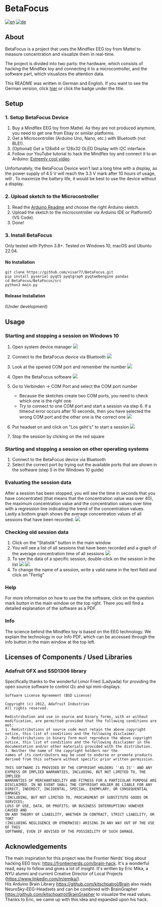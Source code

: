 # BetaFocus
[![en](https://img.shields.io/badge/lang-en-red.svg)](https://github.com/visar77/BetaFocus/blob/main/README.md)
[![de](https://img.shields.io/badge/lang-de-red.svg)](https://github.com/visar77/BetaFocus/blob/main/README.de.md)

## About
BetaFocus is a project that uses the Mindflex EEG toy from Mattel to measure concentration and visualize them in real-time. 

The project is divided into two parts: 
the hardware, which consists of hacking the Mindflex toy and connecting it to a microcontroller, and the software part, which visualizes the attention data.

This README was written in German and English. If you want to see the German version, click [hier](https://github.com/visar77/BetaFocus/blob/main/README.de.md) or click the badge under the title.

## Setup

### 1. Setup BetaFocus Device
1. Buy a Mindflex EEG toy from Mattel. As they are not produced anymore, you need to get one from Ebay or similar platforms.
2. Get a Microcontroller (Arduino Uno, Nano, etc.) with Bluetooth (not BLE!).
3. (Optional) Get a 128x64 or 128x32 OLED Display with I2C interface.
4. Follow our YouTube tutorial to hack the Mindflex toy and connect it to an Arduino: [Extremly cool video](https://youtube.com/HeGSPaNe2Dc)

Unfortunately, the BetaFocus Device won't last a long time with a display, as the power supply of 4.5 V will reach the 3.3 V mark after 10 hours of usage, will .
To maximize the battery life, it would be best to use the device without a display.

### 2. Upload sketch to the Microcontroller
1. Read the [Arduino Readme](https://github.com/visar77/BetaFocus/blob/main/Arduino%20Sketches/README.md) and choose the right Arduino sketch.
2. Upload the sketch to the microcontroller via Arduino IDE or PlatformIO (VS Code).
3. Done!

### 3. Install BetaFocus
Only tested with Python 3.8+. Tested on Windows 10, macOS and Ubuntu 22.04.

#### No Installation
```shell
git clone https://github.com/visar77/BetaFocus.git
pip install pyserial pyqt5 pyqtgraph pyqtwebengine pandas 
cd BetaFocus/BetaFocus/src
python3 main.py
```

#### Release Installation
(Under development)

## Usage
### Starting and stopping a session on Windows 10
1. Open system device manager ![](Images/device_manager_before.png)
2. Connect to the BetaFocus device via Bluetooth ![](Images/connect_bluetooth.png)
3. Look at the opened COM port and remember the number ![](Images/device_manager_after.png)
4. Open the BetaFocus software ![](Images/main_connect.png)
5. Go to Verbinden -> COM Port and select the COM port number

   - Because the sketches create two COM ports, you need to check which one is the right one
   - Try to connect to one COM port and start a session via step 6. If a timeout error occurs after 10 seconds, then you have selected the wrong COM port and the other one is the correct one
   ![](Images/select_right_port.png)
6. Put headset on and click on "Los geht's" to start a session
   ![](Images/session_being_taken.png)
7. Stop the session by clicking on the red square

### Starting and stopping a session on other operating systems
1. Connect to the BetaFocus device via Bluetooth
2. Select the correct port by trying out the available ports that are shown in the software (step 5 in the Windows 10 guide)

### Evaluating the session data
After a session has been stopped, you will see the time in seconds that you have concentrated (that means that the concentration value was over 40), the maximum concentration value and the concentration values over time with a regression line indicating the trend of the concentration values.
Lastly a bottom graph shows the average concentration values of all sessions that have been recorded.
   ![](Images/evaluation.png)

### Checking old session data
1. Click on the "Statistik" button in the main window
2. You will see a list of all sessions that have been recorded and a graph of the average concentration time of all sessions ![](Images/archive.png)
3. To see the data of a specific session, double-click on the session in the list ![](Images/archive_select.png) ![](Images/evaluation_archive.png)
4. To change the name of a session, write a valid name in the text field and click on "Fertig"

### Help
For more information on how to use the the software, click on the question mark button in the main window on the top right. There you will find a detailed explanation of the software as a PDF.

### Info
The science behind the Mindflex toy is based on the EEG technology. We explain the technology in our Info PDF, which can be accessed through the info button in the main window at the top left.
## Licenses of Components / Used Libraries
### Adafruit GFX and SSD1306 library

Specifically thanks to the wonderful Limor Fried (Ladyada) for providing the open source software to control i2c and spi mini-displays.
```
Software License Agreement (BSD License)

Copyright (c) 2012, Adafruit Industries
All rights reserved.

Redistribution and use in source and binary forms, with or without
modification, are permitted provided that the following conditions are met:
1. Redistributions of source code must retain the above copyright
notice, this list of conditions and the following disclaimer.
2. Redistributions in binary form must reproduce the above copyright
notice, this list of conditions and the following disclaimer in the
documentation and/or other materials provided with the distribution.
3. Neither the name of the copyright holders nor the
names of its contributors may be used to endorse or promote products
derived from this software without specific prior written permission.

THIS SOFTWARE IS PROVIDED BY THE COPYRIGHT HOLDERS ''AS IS'' AND ANY
EXPRESS OR IMPLIED WARRANTIES, INCLUDING, BUT NOT LIMITED TO, THE IMPLIED
WARRANTIES OF MERCHANTABILITY AND FITNESS FOR A PARTICULAR PURPOSE ARE
DISCLAIMED. IN NO EVENT SHALL THE COPYRIGHT HOLDER BE LIABLE FOR ANY
DIRECT, INDIRECT, INCIDENTAL, SPECIAL, EXEMPLARY, OR CONSEQUENTIAL DAMAGES
(INCLUDING, BUT NOT LIMITED TO, PROCUREMENT OF SUBSTITUTE GOODS OR SERVICES;
LOSS OF USE, DATA, OR PROFITS; OR BUSINESS INTERRUPTION) HOWEVER CAUSED AND
ON ANY THEORY OF LIABILITY, WHETHER IN CONTRACT, STRICT LIABILITY, OR TORT
(INCLUDING NEGLIGENCE OR OTHERWISE) ARISING IN ANY WAY OUT OF THE USE OF THIS
SOFTWARE, EVEN IF ADVISED OF THE POSSIBILITY OF SUCH DAMAGE.
```
## Acknowledgements
The main inspiration for this project was the Frontier Nerds' blog about hacking EEG toys: https://frontiernerds.com/brain-hack. 
It's a wonderful read, easy to follow and gives a lot of insight.
It's written by Eric Mika, a NYU alumni and current Creative Director of Local Projects (https://www.linkedin.com/in/emika/). <br>
His Arduino Brain Library https://github.com/kitschpatrol/Brain also reads NeuroSky-EEG-Headsets and can be combined with BrainGrapher https://github.com/kitschpatrol/BrainGrapher to visualize the read values. <br>
Thanks to Eric, we came up with this idea and expanded upon his hack.
